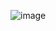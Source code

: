
![image](https://user-images.githubusercontent.com/79265271/153258285-8c76e573-fbdf-4968-b55d-c65acbfa168c.png)
